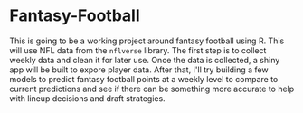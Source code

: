 # Fantasy-Football

This is going to be a working project around fantasy football using R. This will use NFL data from the `nflverse` library. The first step is to collect weekly data and clean it for later use. Once the data is collected, a shiny app will be built to expore player data. After that, I'll try building a few models to predict fantasy football points at a weekly level to compare to current predictions and see if there can be something more accurate to help with lineup decisions and draft strategies. 
